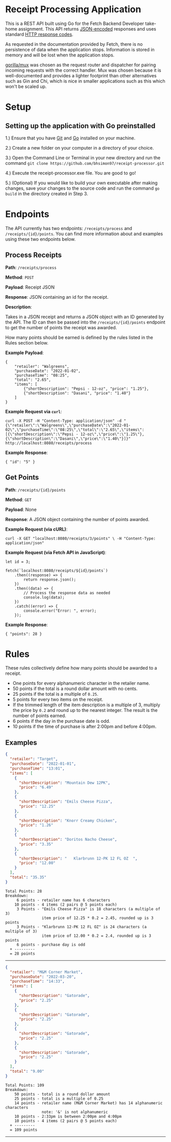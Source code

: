 
# Receipt Processing Application

This is a REST API built using Go for the Fetch Backend Developer take-home assignment. This API returns [JSON-encoded](https://www.json.org/json-en.html) responses and uses standard [HTTP response codes](https://developer.mozilla.org/en-US/docs/Web/HTTP/Status).

As requested in the documentation provided by Fetch, there is no persistence of data when the application stops. Information is stored in memory and will be lost when the application stops.

[gorilla/mux](https://github.com/gorilla/mux) was chosen as the request router and dispatcher for pairing incoming requests with the correct handler. Mux was chosen because it is well-documented and provides a lighter footprint than other alternatives such as Gin and Chi, which is nice in smaller applications such as this which won't be scaled up.

# Setup

## Setting up the application with Go preinstalled

1.) Ensure that you have [Git](https://git-scm.com/book/en/v2/Getting-Started-Installing-Git) and [Go](https://go.dev/doc/install) installed on your machine.

2.) Create a new folder on your computer in a directory of your choice.

3.) Open the Command Line or Terminal in your new directory and run the command `git clone https://github.com/bhsimon97/receipt-processor.git`

4.) Execute the receipt-processor.exe file. You are good to go!

5.) (Optional) If you would like to build your own executable after making changes, save your changes to the source code and run the command `go build` in the directory created in Step 3.

# Endpoints

The API currently has two endpoints: `/receipts/process` and `/receipts/{id}/points`. You can find more information about and examples using these two endpoints below.

## Process Receipts

**Path**: `/receipts/process`

**Method**: `POST`

**Payload**: Receipt JSON

**Response**: JSON containing an id for the receipt.


**Description**:

Takes in a JSON receipt and returns a JSON object with an ID generated by the API. The ID can then be passed into the `/receipts/{id}/points` endpoint to get the number of points the receipt was awarded.

How many points should be earned is defined by the rules listed in the Rules section below.

**Example Payload**:

    {
        "retailer": "Walgreens",
        "purchaseDate": "2022-01-02",
        "purchaseTime": "08:25",
        "total": "2.65",
        "items": [
            {"shortDescription": "Pepsi - 12-oz", "price": "1.25"},
            {"shortDescription": "Dasani", "price": "1.40"}
        ]
    }

**Example Request via `curl`**:

    curl -X POST -H "Content-Type: application/json" -d "{\"retailer\":\"Walgreens\",\"purchaseDate\":\"2022-01-02\",\"purchaseTime\":\"08:25\",\"total\":\"2.65\",\"items\":[{\"shortDescription\":\"Pepsi - 12-oz\",\"price\":\"1.25\"},{\"shortDescription\":\"Dasani\",\"price\":\"1.40\"}]}" http://localhost:8080/receipts/process

**Example Response**:

    { "id": "5" }

## Get Points

**Path**: `/receipts/{id}/points`

**Method**: `GET`

**Payload**: None

**Response**: A JSON object containing the number of points awarded.

**Example Request (via cURL)**:

    curl -X GET "localhost:8080/receipts/3/points" \ -H "Content-Type: application/json"

**Example Request (via Fetch API in JavaScript)**:

    let id = 3;

    fetch(`localhost:8080/receipts/${id}/points`)
        .then((response) => {
    	    return response.json();
        })
        .then((data) => {
    	    // Process the response data as needed
    	    console.log(data);
        })
    	.catch((error) => {
    	    console.error("Error: ", error);
        });

**Example Response**:

    { "points": 28 }

# Rules

These rules collectively define how many points should be awarded to a receipt.

- One points for every alphanumeric character in the retailer name.
- 50 points if the total is a round dollar amount with no cents.
- 25 points if the total is a multiple of `0.25`.
- 5 points for every two items on the receipt.
- If the trimmed length of the item description is a multiple of 3, multiply the price by `0.2` and round up to the nearest integer. The result is the number of points earned.
- 6 points if the day in the purchase date is odd.
- 10 points if the time of purchase is after 2:00pm and before 4:00pm.

## Examples

```json
{
  "retailer": "Target",
  "purchaseDate": "2022-01-01",
  "purchaseTime": "13:01",
  "items": [
    {
      "shortDescription": "Mountain Dew 12PK",
      "price": "6.49"
    },
    {
      "shortDescription": "Emils Cheese Pizza",
      "price": "12.25"
    },
    {
      "shortDescription": "Knorr Creamy Chicken",
      "price": "1.26"
    },
    {
      "shortDescription": "Doritos Nacho Cheese",
      "price": "3.35"
    },
    {
      "shortDescription": "   Klarbrunn 12-PK 12 FL OZ  ",
      "price": "12.00"
    }
  ],
  "total": "35.35"
}
```

```text
Total Points: 28
Breakdown:
     6 points - retailer name has 6 characters
    10 points - 4 items (2 pairs @ 5 points each)
     3 Points - "Emils Cheese Pizza" is 18 characters (a multiple of 3)
                item price of 12.25 * 0.2 = 2.45, rounded up is 3 points
     3 Points - "Klarbrunn 12-PK 12 FL OZ" is 24 characters (a multiple of 3)
                item price of 12.00 * 0.2 = 2.4, rounded up is 3 points
     6 points - purchase day is odd
  + ---------
  = 28 points
```

---

```json
{
  "retailer": "M&M Corner Market",
  "purchaseDate": "2022-03-20",
  "purchaseTime": "14:33",
  "items": [
    {
      "shortDescription": "Gatorade",
      "price": "2.25"
    },
    {
      "shortDescription": "Gatorade",
      "price": "2.25"
    },
    {
      "shortDescription": "Gatorade",
      "price": "2.25"
    },
    {
      "shortDescription": "Gatorade",
      "price": "2.25"
    }
  ],
  "total": "9.00"
}
```

```text
Total Points: 109
Breakdown:
    50 points - total is a round dollar amount
    25 points - total is a multiple of 0.25
    14 points - retailer name (M&M Corner Market) has 14 alphanumeric characters
                note: '&' is not alphanumeric
    10 points - 2:33pm is between 2:00pm and 4:00pm
    10 points - 4 items (2 pairs @ 5 points each)
  + ---------
  = 109 points
```

---

